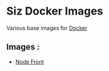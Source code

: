 Siz Docker Images
=================

Various base images for [Docker](https://registry.hub.docker.com/repos/sizio)

## Images :

- [Node Front](https://github.com/siz-io/dockers-images/tree/master/node-front)